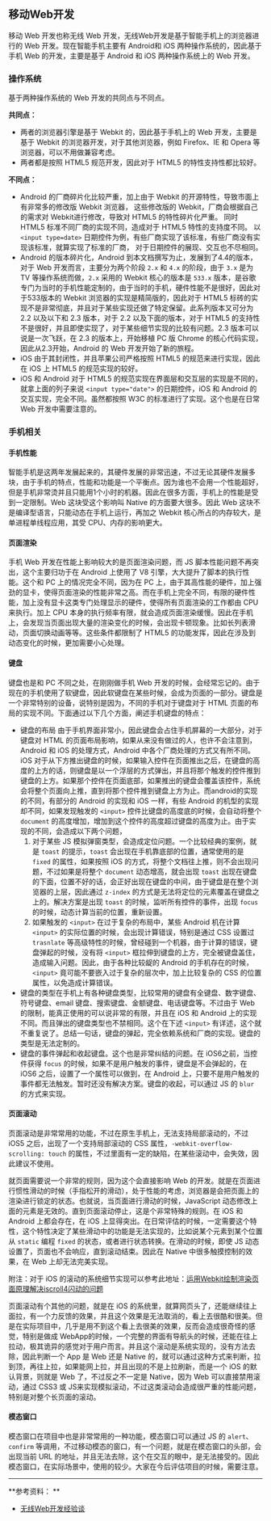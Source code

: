## 移动Web开发

移动 Web 开发也称无线 Web 开发，无线Web开发是基于智能手机上的浏览器进行的 Web 开发。现在智能手机主要有 Android和 iOS 两种操作系统的，因此基于手机 Web 的开发，主要是基于 Android 和 iOS 两种操作系统上的 Web 开发。

### 操作系统

基于两种操作系统的 Web 开发的共同点与不同点。

**共同点：**

- 两者的浏览器引擎是基于 Webkit 的，因此基于手机上的 Web 开发，主要是基于 Webkit 的浏览器开发，对于其他浏览器，例如 Firefox、IE 和 Opera 等浏览器，可以不用做兼容考虑。
- 两者都是按照 HTML5 规范开发，因此对于 HTML5 的特性支持性都比较好。

**不同点：**

- Android 的厂商碎片化比较严重，加上由于 Webkit 的开源特性，导致市面上有非常多的修改版 Webkit 浏览器， 这些修改版的 Webkit，厂商会根据自己的需求对 Webkit进行修改，导致对 HTML5 的特性碎片化严重。 同时 HTML5 标准不同厂商的实现不同，造成对于 HTML5 特性的支持度不同。 以 `<input type=date>` 日期控件为例，有些厂商实现了该标准，有些厂商没有实现该标准，就算实现了标准的厂商， 对于日期控件的展现、交互也不尽相同。
- Android 的版本碎片化，Android 到本文档撰写为止，发展到了4.4的版本，对于 Web 开发而言，主要分为两个阶段 `2.x` 和 `4.x` 的阶段，由于 `3.x` 是为 TV 等操作系统而做，`2.x` 采用的 Webkit 核心的版本是 `533.x` 版本，是谷歌专门为当时的手机性能定制的，由于当时的手机，硬件性能不是很好，因此对于533版本的 Webkit 浏览器的实现是精简版的，因此对于 HTML5 标砖的实现不是非常彻底，并且对于某些实现还做了特定保留。此系列版本又可分为 2.2 以及以下和 2.3 版本，对于 2.2 以及下面的版本，对于 HTML5 的支持性不是很好，并且即使实现了，对于某些细节实现的比较有问题。2.3 版本可以说是一次飞跃，在 2.3 的版本上，开始移植 PC 版 Chrome 的核心代码实现，因此从2.3开始，Android 的 Web 开发开始了新的旅程。
- iOS 由于其封闭性，并且苹果公司严格按照 HTML5 的规范来进行实现，因此在 iOS 上 HTML5 的规范实现的较好。
- iOS 和 Android 对于 HTML5 的规范实现在界面层和交互层的实现是不同的，就拿上面的列子来说 `<input type="date">` 的日期控件，iOS 和 Android 的交互实现，完全不同。虽然都按照 W3C 的标准进行了实现。这个也是在日常 Web 开发中需要注意的。

### 手机相关

#### 手机性能

智能手机是这两年发展起来的，其硬件发展的非常迅速，不过无论其硬件发展多块，由于手机的特点，性能和功能是一个平衡点。因为谁也不会用一个性能超好，但是手机非常烫并且只能用1个小时的机器。因此在很多方面，手机上的性能是受到一定限制。Web 这块受这个影响叫 Native 的方面要大很多。因此 Web 这块不是编译型语言，只能动态在手机上运行，再加之 Webkit 核心所占的内存较大，是单进程单线程应用，其受 CPU、内存的影响更大。

#### 页面渲染

手机 Web 开发在性能上影响较大的是页面渲染问题，而 JS 脚本性能问题不再突出，这个主要归功于在 Android 上使用了 V8 引擎，大大提升了脚本的执行性能。这个和 PC 上的情况完全不同，因为在 PC 上，由于其高性能的硬件，加上强劲的显卡，使得页面渲染的性能非常之高。而在手机上完全不同，有限的硬件性能，加上没有显卡这类专门处理显示的硬件，使得所有页面渲染的工作都由 CPU 来执行。加上 CPU 本身的执行频率有限，就会造成页面渲染缓慢。因此在手机上，会发现当页面出现大量的渲染变化的时候，会出现卡顿现象。比如长列表滑动，页面切换动画等等。这些条件都限制了 HTML5 的功能发挥，因此在涉及到动态变化的时候，更加需要小心处理。

#### 键盘

键盘也是和 PC 不同之处，在刚刚做手机 Web 开发的时候，会经常忘记的。由于现在的手机使用了软键盘，因此软键盘在某些时候，会成为页面的一部分。键盘是一个非常特别的设备，说特别是因为，不同的手机对于键盘对于 HTML 页面的布局的实现不同。下面通过以下几个方面，阐述手机键盘的特点：

- 键盘的布局 由于手机界面非常小，因此键盘会占住手机屏幕的一大部分，对于键盘对 HTML 的页面布局影响，如果从来没有做过的人，也许不会注意到，Android 和 iOS 的处理方式，Android 中各个厂商处理的方式又有所不同。iOS 对于从下方推出键盘的时候，如果输入控件在页面推出之后，在键盘的高度的上方的话，则键盘是以一个浮层的方式弹出，并且将那个触发的控件推到键盘的上方。如果那个控件在页面底部，如果推出的键盘会覆盖该控件，系统会将整个页面向上推，直到将那个控件推到键盘上方为止。而android的实现的不同，有部分的 Android 的实现和 iOS 一样，有些 Android 的机型的实现却不同，如果发现触发的 `<input>` 控件比键盘的高度底的时候，会自动将整个 `document` 的高度增加，增加到这个控件的高度超过键盘的高度为止。由于实现的不同，会造成以下两个问题，
  1. 对于某些 JS 模拟弹窗类型，会造成定位问题。一个比较经典的案例，就是 `toast` 的提示，`toast` 会出现在手机靠底部的位置，通常使用的是 `fixed` 的属性，如果按照 iOS 的方式，将整个文档往上推，则不会出现问题，不过如果是将整个 `document` 动态增高，就会出现 `toast` 出现在键盘的下面，位置不好的话，会正好出现在键盘的中间，由于键盘是在整个浏览器的上层，因此通过 `z-index` 的方式是无法将定位的元素覆盖在键盘之上的。解决方案是出现 `toast` 的时候，监听所有控件的事件，出现 `focus` 的时候，动态计算当前的位置，重新设置。
  2. 如果触发的 `<input>` 在过于复杂的布局中，某些 Android 机在计算 `<input>` 的实际位置的时候，会出现计算错误，特别是通过 CSS 设置过 `trasnlate` 等高级特性的时候，曾经碰到一个机器，由于计算的错误，键盘弹起的时候，没有将 `<input>` 框拉伸到键盘的上方，完全被键盘盖住，造成输入问题。因此，由于各种比较龊的 Android 的手机存在的时候，`<input>` 竟可能不要嵌入过于复杂的层次中，加上比较复杂的 CSS 的位置属性，以免造成计算错误。
- 键盘的类型在手机上有各种键盘类型，比较常用的键盘有全键盘、数字键盘、符号键盘、email 键盘、搜索键盘、金额键盘、电话键盘等。不过由于 Web 的限制，能真正使用的可以说非常的有限，并且在 iOS 和 Android 上的实现不同。而且弹出的键盘类型也不禁相同。这个在下述 `<input>` 有详述，这个就不重复说了。总结一句话，键盘的弹起，完全依赖系统和厂商的实现。键盘的类型是无法定制的。
- 键盘的事件弹起和收起键盘。这个也是非常纠结的问题。在 iOS6之前，当控件获得 `focus` 的时候，如果不是用户触发的事件，键盘是不会弹起的，在 iOS6 之后，设置了一个属性可以做到，在 Android 上，只要不是用户触发的事件都无法触发。暂时还没有解决方案。键盘的收起，可以通过 JS 的 `blur` 的方式来实现。

#### 页面滚动

页面滚动是非常常用的功能，不过在原生手机上，无法支持局部滚动的，不过 iOS5 之后，出现了一个支持局部滚动的 CSS 属性，`-webkit-overflow-scrolling: touch` 的属性，不过里面有一定的缺陷，在某些滚动中，会失效，因此建议不使用。

就页面需要说一个非常的规则，因为这个会直接影响 Web 的开发。就是在页面进行惯性滑动的时候（手指松开的滑动），处于性能的考虑，浏览器是会把页面上的渲染进行锁定的状态。也就说，当页面进行滑动的时候，JavaScript 动态修改上面的元素是无效的。直到页面滚动停止，这是个非常特殊的规则。在 iOS 和 Android 上都会存在，在 iOS 上显得突出。在日常评估的时候，一定需要这个特性，这个特性决定了某些滑动中的功能是无法实现的，比如说某个元素到某个位置从 `static` 编程 `fixed` 的状态，或者进行状态转换。在滑动的时候，即使 JS 动态设置了，页面也不会响应，直到滚动结束。因此在 Native 中很多触摸控制的效果，在 Web 上却无法完美实现。

附注：对于 iOS 的滚动的系统细节实现可以参考此地址：[运用Webkit绘制渲染页面原理解决iscroll4闪动的问题](<http://www.iunbug.com/archives/2012/09/19/411.html>)

页面滚动有个其他的问题，就是在 iOS 的系统里，就算网页头了，还能继续往上面拉，有一个力反馈的效果，并且这个效果是无法取消的，看上去很酷和很美。但是在实际项目中，几乎是用不到这个看上去很美的效果，反而会造成很奇怪的感觉，特别是做成 WebApp的时候，一个完整的界面有导航头的时候，还能在往上拉动，极其诡异的感觉对于用户而言。并且这个滚动是系统实现的，没有方法去除，因此判断一个 App 是 Web 还是 Native 的，就可以通过这种方式来判断，拉到顶，再往上拉，如果能网上拉，并且出现的不是上拉刷新，而是一个 iOS 的默认背景，则就是 Web 了，不过反之不一定是 Native，因为 Web 可以直接禁用滚动，通过 CSS3 或 JS来实现模拟滚动，不过这类滚动会造成很严重的性能问题，特别是对整个长页面的滚动。

#### 模态窗口

模态窗口在项目中也是非常常用的一种功能，模态窗口可以通过 JS 的 `alert`、`confirm` 等调用，不过移动模态的窗口，有一个问题，就是在模态窗口的头部，会出现当前 URL 的地址，并且无法去除，这个在交互的眼中，是无法接受的。因此模态窗口，在实际场景中，使用的较少。大家在今后评估项目的时候，需要注意。

---

**参考资料： **

* [无线Web开发经验谈](http://caibaojian.com/toutiao/7794)